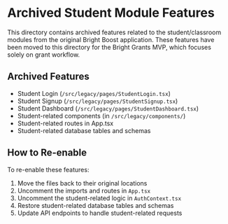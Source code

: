 # Archived Student Module Features

This directory contains archived features related to the student/classroom modules from the original Bright Boost application. These features have been moved to this directory for the Bright Grants MVP, which focuses solely on grant workflow.

## Archived Features

- Student Login (`/src/legacy/pages/StudentLogin.tsx`)
- Student Signup (`/src/legacy/pages/StudentSignup.tsx`)
- Student Dashboard (`/src/legacy/pages/StudentDashboard.tsx`)
- Student-related components (in `/src/legacy/components/`)
- Student-related routes in App.tsx
- Student-related database tables and schemas

## How to Re-enable

To re-enable these features:

1. Move the files back to their original locations
2. Uncomment the imports and routes in `App.tsx`
3. Uncomment the student-related logic in `AuthContext.tsx`
4. Restore student-related database tables and schemas
5. Update API endpoints to handle student-related requests
